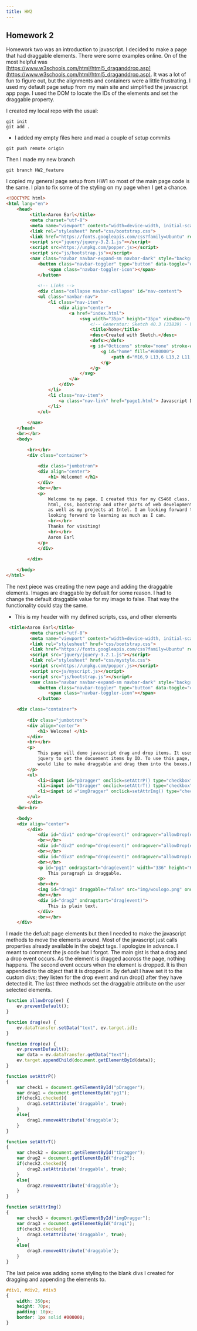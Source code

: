 ```yaml
---
title: HW2
---
```


## Homework 2

Homework two was an introduction to javascript. I decided to make a page that had draggable elements. There were some examples online. On of the most helpful was [https://www.w3schools.com/html/html5_draganddrop.asp](https://www.w3schools.com/html/html5_draganddrop.asp). It was a lot of fun to figure out, but the alignments and containers were a little frustrating. I used my default page setup from my main site and simplified the javascript app page. I used the DOM to locate the IDs of the elements and set the draggable property.

I created my local repo with the usual:

```shell
git init
git add .
```
- I added my empty files here and mad a couple of setup commits
```shell
git push remote origin
```
Then I made my new branch
```shell
git branch HW2_feature
```

I copied my general page setup from HW1 so most of the main page code is the same. I plan to fix some of the styling on my page when I get a chance.

```html
<!DOCTYPE html>
<html lang="en">
	<head>
		 <title>Aaron Earl</title>
		 <meta charset="utf-8">
		 <meta name="viewport" content="width=device-width, initial-scale=1">
		 <link rel="stylesheet" href="css/bootstrap.css">
		 <link href="https://fonts.googleapis.com/css?family=Ubuntu" rel="stylesheet">
		 <script src="jquery/jquery-3.2.1.js"></script>
		 <script src=https://unpkg.com/popper.js></script>
		 <script src="js/bootstrap.js"></script>
		 <nav class="navbar navbar-expand-sm navbar-dark" style="background: #D83F07;">
			<button class="navbar-toggler" type="button" data-toggle="collapse" data-target="#nav-content" aria-controls="nav-content" aria-expanded="false" aria-label="Toggle navigation">
				<span class="navbar-toggler-icon"></span>
			</button>
			
			<!-- Links -->
			<div class="collapse navbar-collapse" id="nav-content">   
			<ul class="navbar-nav">
				<li class="nav-item">
					<div align="center">
						<a href="index.html">
							<svg width="35px" height="35px" viewBox="0 0 16 16" version="1.1" xmlns="http://www.w3.org/2000/svg" xmlns:xlink="http://www.w3.org/1999/xlink">
								<!-- Generator: Sketch 40.3 (33839) - http://www.bohemiancoding.com/sketch -->
								<title>home</title>
								<desc>Created with Sketch.</desc>
								<defs></defs>
								<g id="Octicons" stroke="none" stroke-width="1" fill="none" fill-rule="evenodd">
									<g id="home" fill="#000000">
										<path d="M16,9 L13,6 L13,2 L11,2 L11,4 L8,1 L0,9 L2,9 L3,14 C3,14.55 3.45,15 4,15 L12,15 C12.55,15 13,14.55 13,14 L14,9 L16,9 L16,9 Z M12,14 L9,14 L9,10 L7,10 L7,14 L4,14 L2.81,7.69 L8,2.5 L13.19,7.69 L12,14 L12,14 Z" id="Shape"></path>
									</g>
								</g>
							</svg>
						</a>
					</div>
				</li>
				<li class="nav-item">
					<a class="nav-link" href="page1.html"> Javascript Demo </a>
				</li>
			</ul>
		
		</nav>
	</head>
	<br></br>
	<body>

		<br></br>
		<div class="container">
				
			<div class="jumbotron">
			<div align="center">
				<h1> Welcome! </h1>
			</div>
			<br></br>
			<p>
				Welcome to my page. I created this for my CS460 class. My hope is to learn
				html, css, bootstrap and other parts of web development to further my photography work
				as well as my projects at Intel. I am looking forward to the school year and 
				looking forward to learning as much as I can.
				<br></br>
				Thanks for visiting!
				<br></br>
				Aaron Earl
			</p>
			</div>
				
		</div>

	</body>
</html>
```

The next piece was creating the new page and adding the draggable elements. Images are draggable by defualt for some reason. I had to change the default draggable value for my image to false. That way the functionality could stay the same.

- This is my header with my defined scripts, css, and other elements
```html
 <title>Aaron Earl</title>
		 <meta charset="utf-8">
		 <meta name="viewport" content="width=device-width, initial-scale=1">
		 <link rel="stylesheet" href="css/bootstrap.css">
		 <link href="https://fonts.googleapis.com/css?family=Ubuntu" rel="stylesheet">
		 <script src="jquery/jquery-3.2.1.js"></script>
		 <link rel="stylesheet" href="css/mystyle.css">
         <script src=https://unpkg.com/popper.js></script>
         <script src=js/myscript.js></script>
		 <script src="js/bootstrap.js"></script>
		 <nav class="navbar navbar-expand-sm navbar-dark" style="background: #D83F07;">
			<button class="navbar-toggler" type="button" data-toggle="collapse" data-target="#nav-content" aria-controls="nav-content" aria-expanded="false" aria-label="Toggle navigation">
				<span class="navbar-toggler-icon"></span>
			</button>
```

```html
    <div class="container">
            
        <div class="jumbotron">
        <div align="center">
            <h1> Welcome! </h1>
        </div>
        <br></br>
        <p>
            This page will demo javascript drag and drop items. It uses the function from 
            jquery to get the docuement items by ID. To use this page, click which items you 
            would like to make draggable and drag them into the boxes.Reload to reset.
        </p>
        <ul>
            <li><input id="pDragger" onclick=setAttrP() type="checkbox">  Set Paragraphs Draggable</li>
            <li><input id="tDragger" onclick=setAttrT() type="checkbox"> Set Text Draggable</li>
            <li><input id ="imgDragger" onclick=setAttrImg() type="checkbox"> Set Image Draggable</li>
        </ul>
        </div>
    <br><br> 

	<body>
    <div align="center">
        </div>
            <div id="div1" ondrop="drop(event)" ondragover="allowDrop(event)"></div>
            <br></br>
            <div id="div2" ondrop="drop(event)" ondragover="allowDrop(event)"></div>
            <br></br>
            <div id="div3" ondrop="drop(event)" ondragover="allowDrop(event)"></div>
            <br></br>
            <p id="pg1" ondragstart="drag(event)" width="336" height="69">
                This paragraph is draggable.
            <p>
            <br><br>
            <img id="drag1" draggable="false" src="img/woulogo.png" ondragstart="drag(event)" width="336" height="69">
            <br></br>
            <div id="drag2" ondragstart="drag(event)">
                This is plain text.
            </div>
            <br></br>
    </div>
```
I made the defualt page elements but then I needed to make the javascript methods to move the elements around. Most of the javascript just calls properties already available in the obejct tags. I apologize in advance. I meant to comment the js code but I forgot. The main gist is that a drag and a drop event occurs. As the element is dragged accross the page, nothing happens. The second event occurs when the element is dropped. It is then appended to the object that it is dropped in. By defualt I have set it to the custom divs; they listen for the drop event and run drop() after they have detected it. The last three methods set the draggable attribute on the user selected elements.

```javascript
function allowDrop(ev) {
    ev.preventDefault();
}

function drag(ev) {
    ev.dataTransfer.setData("text", ev.target.id);
}

function drop(ev) {
    ev.preventDefault();
    var data = ev.dataTransfer.getData("text");
    ev.target.appendChild(document.getElementById(data));
}

function setAttrP()
{
    var check1 = document.getElementById("pDragger");
    var drag1 = document.getElementById("pg1");
    if(check1.checked){
        drag1.setAttribute('draggable', true);
    }
    else{
        drag1.removeAttribute('draggable');
    }
}

function setAttrT()
{
    var check2 = document.getElementById("tDragger");
    var drag2 = document.getElementById("drag2");
    if(check2.checked){
        drag2.setAttribute('draggable', true);
    }
    else{
        drag2.removeAttribute('draggable');
    }
}

function setAttrImg()
{
    var check3 = document.getElementById("imgDragger");
    var drag3 = document.getElementById("drag1");
    if(check3.checked){
        drag3.setAttribute('draggable', true);
    }
    else{
        drag3.removeAttribute('draggable');
    }
}
```
The last peice was adding some styling to the blank divs I created for dragging and appending the elements to.

```css
#div1, #div2, #div3 
{
    width: 350px;
    height: 70px;
    padding: 10px;
    border: 1px solid #000000;
}
```
